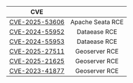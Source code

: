 |                             CVE                              |                  |
| :----------------------------------------------------------: | :--------------: |
| [CVE-2025-53606](https://lists.apache.org/thread/ggfd72vvvxjozs81zbcls45zxg64pphx) | Apache Seata RCE |
| [CVE-2024-55952](https://github.com/dataease/dataease/security/advisories/GHSA-w8qm-xw38-93qw) |   Dataease RCE   |
| [CVE-2024-55953](https://github.com/dataease/dataease/security/advisories/GHSA-mrf3-9q84-rcmf) |   Dataease RCE   |
| [CVE-2025-27511](https://github.com/geoserver/geoserver/security/advisories/GHSA-g628-r368-6vh7) |  Geoserver RCE   |
| [CVE-2025-21625](https://github.com/geoserver/geoserver/security/advisories/GHSA-q7m8-wgwf-ww5c) |  Geoserver RCE   |
| [CVE-2023-41877](https://github.com/geoserver/geoserver/security/advisories/GHSA-8g7v-vjrc-x4g5) |  Geoserver RCE   |
